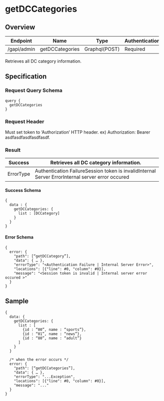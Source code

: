 # getDCCategories

## Overview

| Endpoint | Name | Type | Authentication |
| --- | --- | --- | --- |
| /gapi/admin | getDCCategories | Graphql\(POST\) | Required |

Retrieves all DC category information.

## Specification

### Request Query Schema

```text
query {
  getDCCategories
}
```

### Request Header

Must set token to ‘Authorization’ HTTP header. ex\) Authorization: Bearer asdfasdfasdfasdfasdf.

### Result

| Success | Retrieves all DC category information. |
| --- | --- |
| ErrorType | Authentication FailureSession token is invalidInternal Server ErrorInternal server error occured |

#### Success Schema

```text
{
  data : {
    getDCCategories: {
      list : [DCCategory]
    }
  }
}
```

#### Error Schema

```text
{
  error: {
    "path": [“getDCCategory”],
    "data": { … },
    "errorType": "<Authentication Failure | Internal Server Error>",
    "locations": [{"line": #0, "column": #0}],
    "message": "<Session token is invalid | Internal server error occured >"
  }
}
```

## Sample

```text
{
  data: {
    getDCCategories: {
      list : [
        {id : “00”, name : “sports”},
        {id : “01”, name : “news”},
        {id : “80”, name : “adult”}
      ]
    }
  }

  /* when the error occurs */
  error: {
    "path": [“getDCCategories”],
    "data": { … },
    "errorType": "...Exception",
    "locations": [{"line": #0, "column": #0}],
    "message": "..."
  }
}
```

